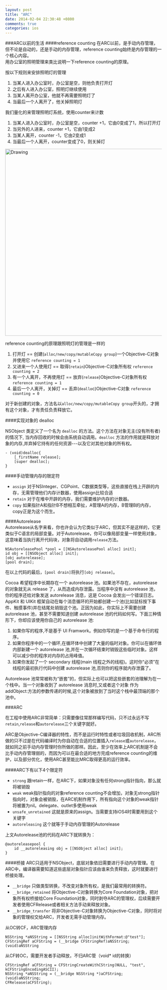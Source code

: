 ```yaml
---
layout: post
title: "ARC"
date: 2014-02-04 22:30:48 +0800
comments: true
categories: ios
---
```

###ARC以前的生活
####reference counting
在ARC以前，是手动内存管理，但不论是自动的，还是手动的内存管理，reference counting始终是内存管理的一个核心内容。  
用办公室的照明管理来类比说明一下reference counting的原理。

按以下规则来安排照明灯的管理  

1. 当某人进入办公室时，办公室是空，则他负责打开灯
2. 之后有人进入办公室，照明灯继续使用
3. 当某人离开办公室，他就不再需要照明灯了
4. 当最后一个人离开了，他关掉照明灯



我们量化的来管理照明灯系统，使用counter来计数      


1. 当某人进入办公室时，办公室是空，counter +1，它由0变成了1，所以打开灯
2. 当另外的人进来，counter +1，它由1变成2
3. 当某人离开，counter -1，它由2变成1
4. 当最后一个人离开，counter变成了0，则关掉灯        


<img src="https://7muh2q.bn1304.livefilestore.com/y2pXcCfTG3S9vsiAkh20ujVkLRhHCGAIig2RNc5MwlBBC5RFrhGtDdRS22N2uGKZ8WC0NfQAWA-CzAdVaOWaPqNIQqs1GFABKDObkYhuG7HJxE/E4D8A866-C198-466D-BD3F-9B038B7881C0.png?psid=1" alt="Drawing" width="600px"/>


reference counting的原理跟照明灯的管理是一样的

1. 打开灯 == 创建(`alloc/new/copy/mutableCopy group`)一个Objective-C对象并使用它 `reference counting = 1` 
2. 又进来一个人使用灯 == 取得(`retain`)Objective-C对象所有权 `reference counting = 2`
3. 有一个人离开，不再使用灯 == 放弃(`release`)Objective-C对象所有权 `reference counting = 1`
4. 最后一个人离开，关掉灯 == 丢弃(`deallo`c)Objective-C对象 `reference counting = 0`

对于新创建的对象，方法名以`alloc/new/copy/mutableCopy group`开头的，才拥有这个对象，才有责任负责释放它。

####实现对象的 dealloc

NSObject 类定义了一个名为 `dealloc` 的方法。这个方法在对象无主(没有所有者)的情况下, 当内存回收的时候会由系统自动调用。`dealloc` 方法的作用就是释放对象的内存,并弃掉它持有的任何资源---以及它对其他对象的所有权。


	- (void)dealloc{
		[_firstName release];
		[super dealloc];
	}
	

####手动管理内存的限定符

* `assign` 对于NSInteger、CGPoint、C数据类型等，这些直接在栈上开辟的内存，无需管理他们内存计数器，使用assign比较合适
* `retain` 对于在堆中开辟的内存，我们需要维护内存的计数器。
* `copy` 如果指针A和指针B不想相互牵扯，A管理A的内存，B管理B的内存，copy正是为这个而生。

####Autorelease  
Autorelease从名字来看，你也许会认为它类似于ARC，但其实不是这样的，它更类似于C语言的局部变量。对于Autorelease，你可以像局部变量一样使用对象，这意味着当执行离开代码块，对象将自动调用`release`方法。


	NSAutoreleasePool *pool = [[NSAutoreleasePool alloc] init];
	id obj = [[NSObject alloc] init];
	[obj autorelease];
	[pool drain];
在以上代码的最后，`[pool drain]`将执行`[obj release]`。
Cocoa 希望程序中长期存在一个 autorelease 池。如果池不存在，autorelease 的对象就无从 release 了，从而造成内存泄露。当程序中没有 autorelease 池，你的程序还给对象发送 autorelease 消息，这是 Cocoa 会发出一个错误日志。AppKit 和 UIKit 框架自动在每个消息循环的开始都创建一个池(比如鼠标按下事件、触摸事件)并在结尾处销毁这个池。正因为如此，你实际上不需要创建 autorelease 池，甚至不需要知道创建 autorelease 池的代码如何写。下面三种情形下，你却应该使用你自己的 autorelease 池:


1.  如果你写的程序,不是基于 UI Framwork。例如你写的是一个基于命令行的程序。
2.  如果你程序中的一个循环,在循环体中创建了大量的临时对象。你可以在循环体内部新建一个 autorelease 池,并在一次循环结束时销毁这些临时对象。这样可以减少你的程序对内存的占用峰值。
3.  如果你发起了一个 secondary 线程(main 线程之外的线程)。这时你“必须”在线程的最初执行代码中创建 autorelease 池,否则你的程序就内存泄露了。


Autorelease 池常常被称为“嵌套”的，但实际上也可以把这些嵌套的池理解为在一个栈中。当一个对象收到了 autorelease 消息时,又或者这个对象 作为 addObject:方法的参数传递的时候,这个对象被放到了当时这个栈中最顶端的那个池中。
###ARC
在工程中使用ARC非常简单：只需要像往常那样编写代码，只不过永远不写`retain`,`release`和`autorelease`三个关键字就好。
ARC是Objective-C编译器的特性，而不是运行时特性或者垃圾回收机制，ARC所做的只不过是在代码编译时为你自动在合适的位置插入`release`或`autorelease`，就如同之前手动内存管理时你所做的那样。因此，至少在效率上ARC机制是不会比手动内存管理弱的，而因为可以在最合适的地方完成reference counting的维护，以及部分优化，使用ARC甚至能比MRC取得更高的运行效率。

####ARC下有以下4个限定符

*  `strong` 跟retain一样，在ARC下，如果对象没有任何strong指针指向，那么就将被销毁
*  `weak` weak指针指向的对象reference counting不会增加，对象无strong指针指向时，对象会被销毁，在ARC机制作用下，所有指向这个对象的weak指针将被置为nil。delegate、outlet多使用weak
*  `unsafe_unretained` 这就是原来的assign。当需要支持iOS4时需要用到这个关键字
*  `autoreleasing` 这个就等于手动内存管理的Autorelease

上文Autorelease池的代码在ARC下就转换为：


	@autoreleasepool {
		id __autoreleasing obj = [[NSObject alloc] init];
	}


####桥接
ARC只适用于NSObject，底层对象依旧需要进行手动内存管理。在ARC中，编译器需要知道这些底层对象指针应该由谁来负责释放，这时就要进行桥接处理。

* `__bridge` 只做类型转换，不改变对象所有权，是我们最常用的转换符。
* `__bridge_retained`   将Objective-C对象转换为Core Foundation对象，把对象所有权桥接给Core Foundation对象，同时剥夺ARC的管理权，后续需要开发者使用CFRelease或者相关方法手动来释放对象。
* `__bridge_transfer` 将非Objective-C对象转换为Objective-C对象，同时将对象的管理权交给ARC，开发者无需手动管理内存。

从OC转CF，ARC管理内存
	
	NSString *aNSString = [[NSString alloc]initWithFormat:@"test"];
	CFStringRef aCFString = (__bridge CFStringRef)aNSString;
	(void)aNSString
	
从CF转OC，需要开发者手动释放，不归ARC管（void* id的转换）

	CFStringRef aCFString = CFStringCreateWithCString(NULL, "test", kCFStringEncodingASCII);  
    NSString *aNSString = (__bridge NSString *)aCFString;    
    (void)aNSString;    
    CFRelease(aCFString); 
